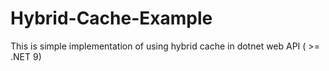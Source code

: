 # Hybrid-Cache-Example
This is simple implementation of using hybrid cache in dotnet web API ( >= .NET 9)
